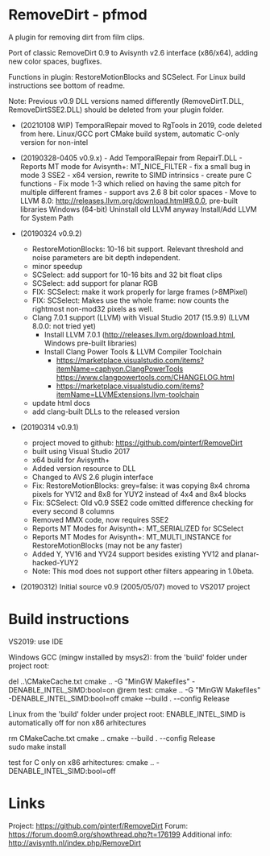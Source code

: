 # RemoveDirt - pfmod
A plugin for removing dirt from film clips.

Port of classic RemoveDirt 0.9 to Avisynth v2.6 interface (x86/x64), adding new color spaces, bugfixes.

Functions in plugin: RestoreMotionBlocks and SCSelect.
For Linux build instructions see bottom of readme.

Note: Previous v0.9 DLL versions named differently (RemoveDirtT.DLL, RemoveDirtSSE2.DLL) should be deleted from your plugin folder.

- (20210108 WIP)
  TemporalRepair moved to RgTools in 2019, code deleted from here.
  Linux/GCC port
  CMake build system, automatic C-only version for non-intel 

- (20190328-0405 v0.9.x)
      - Add TemporalRepair from RepairT.DLL
	    - Reports MT mode for Avisynth+: MT_NICE_FILTER
	    - fix a small bug in mode 3 SSE2
	    - x64 version, rewrite to SIMD intrinsics
		- create pure C functions 
		- Fix mode 1-3 which relied on having the same pitch for multiple different frames
		- support avs 2.6 8 bit color spaces
      - Move to LLVM 8.0: http://releases.llvm.org/download.html#8.0.0, pre-built libraries Windows (64-bit)
        Uninstall old LLVM anyway
        Install/Add LLVM for System Path

- (20190324 v0.9.2)
  - RestoreMotionBlocks: 10-16 bit support. Relevant threshold and noise parameters are bit depth independent.
  - minor speedup
  - SCSelect: add support for 10-16 bits and 32 bit float clips
  - SCSelect: add support for planar RGB
  - FIX: SCSelect: make it work properly for large frames (>8MPixel)
  - FIX: SCSelect: Makes use the whole frame: now counts the rightmost non-mod32 pixels as well.
  - Clang 7.0.1 support (LLVM) with Visual Studio 2017 (15.9.9) (LLVM 8.0.0: not tried yet)
    - Install LLVM 7.0.1 (http://releases.llvm.org/download.html, Windows pre-built libraries)
    - Install Clang Power Tools & LLVM Compiler Toolchain
      - https://marketplace.visualstudio.com/items?itemName=caphyon.ClangPowerTools
        https://www.clangpowertools.com/CHANGELOG.html 
      - https://marketplace.visualstudio.com/items?itemName=LLVMExtensions.llvm-toolchain
  - update html docs
  - add clang-built DLLs to the released version

- (20190314 v0.9.1)
  - project moved to github: https://github.com/pinterf/RemoveDirt
  - built using Visual Studio 2017
  - x64 build for Avisynth+
  - Added version resource to DLL
  - Changed to AVS 2.6 plugin interface
  - Fix: RestoreMotionBlocks: grey=false: it was copying 8x4 chroma pixels for YV12 and 8x8 for YUY2 instead of 4x4 and 8x4 blocks
  - Fix: SCSelect: Old v0.9 SSE2 code omitted difference checking for every second 8 columns
  - Removed MMX code, now requires SSE2
  - Reports MT Modes for Avisynth+: MT_SERIALIZED for SCSelect
  - Reports MT Modes for Avisynth+: MT_MULTI_INSTANCE for RestoreMotionBlocks (may not be any faster)
  - Added Y, YV16 and YV24 support besides existing YV12 and planar-hacked-YUY2
  - Note: This mod does not support other filters appearing in 1.0beta.

- (20190312)
  Initial source v0.9 (2005/05/07) moved to VS2017 project 

Build instructions
==================
VS2019: 
  use IDE

Windows GCC (mingw installed by msys2):
  from the 'build' folder under project root:

  del ..\CMakeCache.txt
  cmake .. -G "MinGW Makefiles" -DENABLE_INTEL_SIMD:bool=on
  @rem test: cmake .. -G "MinGW Makefiles" -DENABLE_INTEL_SIMD:bool=off
  cmake --build . --config Release  

Linux
  from the 'build' folder under project root:
  ENABLE_INTEL_SIMD is automatically off for non x86 arhitectures
  
  rm CMakeCache.txt
  cmake ..
  cmake --build . --config Release    
  sudo make install

  test for C only on x86 arhitectures:
  cmake .. -DENABLE_INTEL_SIMD:bool=off

Links
=====
Project: https://github.com/pinterf/RemoveDirt
Forum: https://forum.doom9.org/showthread.php?t=176199
Additional info: http://avisynth.nl/index.php/RemoveDirt